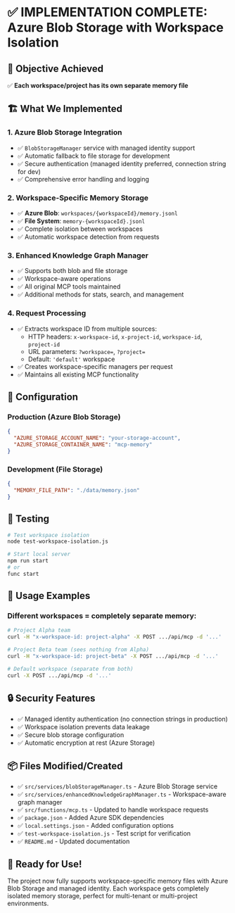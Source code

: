 # ✅ IMPLEMENTATION COMPLETE: Azure Blob Storage with Workspace Isolation

## 🎯 Objective Achieved
✅ **Each workspace/project has its own separate memory file**

## 🏗️ What We Implemented

### 1. **Azure Blob Storage Integration**
- ✅ `BlobStorageManager` service with managed identity support
- ✅ Automatic fallback to file storage for development
- ✅ Secure authentication (managed identity preferred, connection string for dev)
- ✅ Comprehensive error handling and logging

### 2. **Workspace-Specific Memory Storage**
- ✅ **Azure Blob**: `workspaces/{workspaceId}/memory.jsonl`
- ✅ **File System**: `memory-{workspaceId}.jsonl`
- ✅ Complete isolation between workspaces
- ✅ Automatic workspace detection from requests

### 3. **Enhanced Knowledge Graph Manager**
- ✅ Supports both blob and file storage
- ✅ Workspace-aware operations
- ✅ All original MCP tools maintained
- ✅ Additional methods for stats, search, and management

### 4. **Request Processing**
- ✅ Extracts workspace ID from multiple sources:
  - HTTP headers: `x-workspace-id`, `x-project-id`, `workspace-id`, `project-id`
  - URL parameters: `?workspace=`, `?project=`
  - Default: `'default'` workspace
- ✅ Creates workspace-specific managers per request
- ✅ Maintains all existing MCP functionality

## 🔧 Configuration

### Production (Azure Blob Storage)
```json
{
  "AZURE_STORAGE_ACCOUNT_NAME": "your-storage-account",
  "AZURE_STORAGE_CONTAINER_NAME": "mcp-memory"
}
```

### Development (File Storage)
```json
{
  "MEMORY_FILE_PATH": "./data/memory.json"
}
```

## 🧪 Testing
```bash
# Test workspace isolation
node test-workspace-isolation.js

# Start local server
npm run start
# or
func start
```

## 📝 Usage Examples

### Different workspaces = completely separate memory:

```bash
# Project Alpha team
curl -H "x-workspace-id: project-alpha" -X POST .../api/mcp -d '...'

# Project Beta team (sees nothing from Alpha)
curl -H "x-workspace-id: project-beta" -X POST .../api/mcp -d '...'

# Default workspace (separate from both)
curl -X POST .../api/mcp -d '...'
```

## 🔒 Security Features
- ✅ Managed identity authentication (no connection strings in production)
- ✅ Workspace isolation prevents data leakage
- ✅ Secure blob storage configuration
- ✅ Automatic encryption at rest (Azure Storage)

## 📦 Files Modified/Created
- ✅ `src/services/blobStorageManager.ts` - Azure Blob Storage service
- ✅ `src/services/enhancedKnowledgeGraphManager.ts` - Workspace-aware graph manager
- ✅ `src/functions/mcp.ts` - Updated to handle workspace requests
- ✅ `package.json` - Added Azure SDK dependencies
- ✅ `local.settings.json` - Added configuration options
- ✅ `test-workspace-isolation.js` - Test script for verification
- ✅ `README.md` - Updated documentation

## 🎉 Ready for Use!
The project now fully supports workspace-specific memory files with Azure Blob Storage and managed identity. Each workspace gets completely isolated memory storage, perfect for multi-tenant or multi-project environments.
